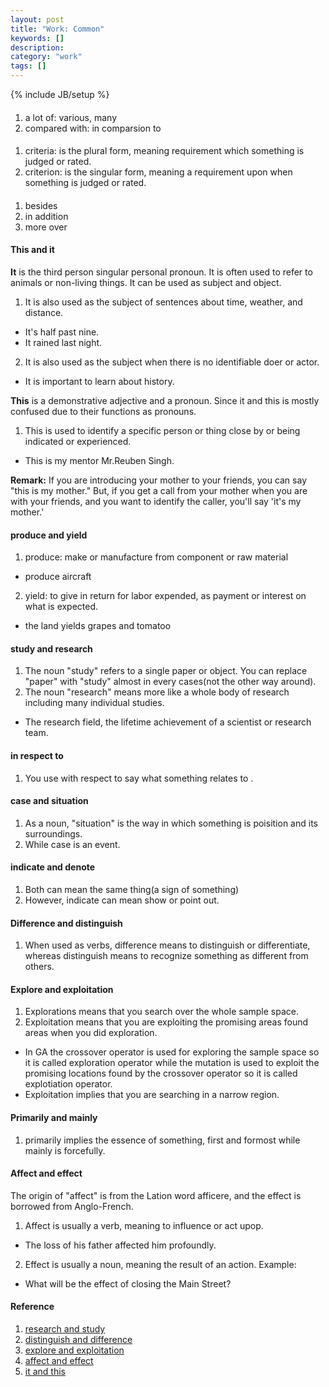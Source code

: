 ```yaml
---
layout: post
title: "Work: Common"
keywords: []
description: 
category: "work"
tags: []
---
```

{% include JB/setup %}



#### 
1. a lot of: various, many
2. compared with: in comparsion to 
####
1. criteria: is the plural form, meaning requirement which something is judged or rated.
2. criterion: is the singular form, meaning a requirement upon when something is judged or rated.

####
1. besides
2. in addition
3. more over

#### This and it
**It** is the third person singular personal pronoun. It is often used to refer
to animals or non-living things. It can be used as subject and object.
1. It is also used as the subject of sentences about time, weather, and distance.
- It's half past nine.
- It rained last night.
2. It is also used as the subject when there is no identifiable doer or actor.
- It is important to learn about history.


**This** is a demonstrative adjective and a pronoun. Since it and this is mostly
confused due to their functions as pronouns.

1. This is used to identify a specific person or thing close by or being indicated or experienced.
- This is my mentor Mr.Reuben Singh.

**Remark:** If you are introducing your mother to your friends, you can say
"this is my mother." But, if you get a call from your mother when you are with
your friends, and you want to identify the caller, you'll say 'it's my mother.'



#### produce and yield
1. produce: make or manufacture from component or raw material
- produce aircraft
2. yield: to give in return for labor expended, as payment or interest on what is expected.
- the land yields grapes and tomatoo

#### study and research
1. The noun "study" refers to a single paper or object. You can replace "paper"
   with "study" almost in every cases(not the other way around).
2. The noun "research" means more like a whole body of research including many individual studies.
- The research field, the lifetime achievement of a scientist or research team.

#### in respect to
1. You use with respect to say what something relates to .

#### case and situation
1. As a noun, "situation" is the way in which something is poisition and its surroundings.
2. While case is an event.

#### indicate and denote
1. Both can mean the same thing(a sign of something)
2. However, indicate can mean show or point out.

#### Difference and distinguish
1. When used as verbs, difference means to distinguish or differentiate,
   whereas distinguish means to recognize something as different from others.

#### Explore and exploitation
1. Explorations means that you search over the whole sample space.
2. Exploitation means that you are exploiting the promising areas found areas when you did exploration.
- In GA the crossover operator is used for exploring the sample space so it is
  called exploration operator while the mutation is used to exploit the
  promising locations found by the crossover operator so it is called explotiation operator.
- Exploitation implies that you are searching in a narrow region.


#### Primarily and mainly
1. primarily implies the essence of something, first and formost while mainly is forcefully.

#### Affect and effect
The origin of "affect" is from the Lation word afficere, and the effect is borrowed from Anglo-French.

1. Affect is usually a verb, meaning to influence or act upop.
- The loss of his father affected him profoundly.
2. Effect is usually a noun, meaning the result of an action. Example:
- What will be the effect of closing the Main Street?



#### Reference
1. [research and study](https://www.letpub.com/author_education_Research_vs_study#:~:text=The%20noun%20%22study%22%20refers%20to,The%20research%20of%20a%20field.)
2. [distinguish and difference](https://diffsense.com/diff/difference/distinguish#:~:text=The%20difference%20between%20Difference%20and,others%20based%20on%20its%20characteristics.)
3. [explore and exploitation](https://www.researchgate.net/post/What_is_the_difference_between_exploration_vs_exploitation_intensification_vs_diversification_and_global_search_vs_local_search#:~:text=Exploration%20means%20that%20you%20search,when%20you%20did%20the%20exploration.)
4. [affect and effect](https://www.dailywritingtips.com/affect-vs-effect/#:~:text=Affect%20is%20usually%20a%20verb,the%20result%20of%20an%20action.)
5. [it and this](https://wabstalk.com/difference-between-it-and-this-meaning-usage-and-important/#:~:text=It%20and%20this%20are%20another,a%20demonstrative%20adjective%20and%20pronoun.)



